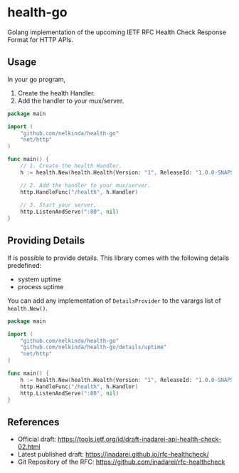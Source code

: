 # health-go

Golang implementation of the upcoming IETF RFC Health Check Response Format for HTTP APIs.

## Usage
In your go program,

1. Create the health Handler.
1. Add the handler to your mux/server.

```go
package main

import (
	"github.com/nelkinda/health-go"
	"net/http"
)

func main() {
	// 1. Create the health Handler.
	h := health.New(health.Health{Version: "1", ReleaseId: "1.0.0-SNAPSHOT"}) 

	// 2. Add the handler to your mux/server.
	http.HandleFunc("/health", h.Handler)
	
	// 3. Start your server.
	http.ListenAndServe(":80", nil)
}
```

## Providing Details
If is possible to provide details.
This library comes with the following details predefined:
- system uptime
- process uptime

You can add any implementation of `DetailsProvider` to the varargs list of `health.New()`.

```go
package main

import (
	"github.com/nelkinda/health-go"
	"github.com/nelkinda/health-go/details/uptime"
	"net/http"
)

func main() {
	h := health.New(health.Health{Version: "1", ReleaseId: "1.0.0-SNAPSHOT"}, uptime.System(), uptime.Process())
	http.HandleFunc("/health", h.Handler)
	http.ListenAndServe(":80", nil)
}
```

## References
* Official draft: https://tools.ietf.org/id/draft-inadarei-api-health-check-02.html
* Latest published draft: https://inadarei.github.io/rfc-healthcheck/
* Git Repository of the RFC: https://github.com/inadarei/rfc-healthcheck

